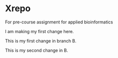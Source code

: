 # Xrepo
For pre-course assignment for applied bioinformatics

I am making my first change here.

This is my first change in branch B.

This is my second change in B.
